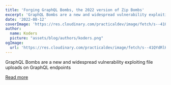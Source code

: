 ```yaml
---
title: 'Forging GraphQL Bombs, the 2022 version of Zip Bombs'
excerpt: 'GraphQL Bombs are a new and widespread vulnerability exploiting file uploads on GraphQL endpoints'
date: '2022-08-12'
coverImage: 'https://res.cloudinary.com/practicaldev/image/fetch/s--41QYdRlH--/c_imagga_scale,f_auto,fl_progressive,h_420,q_auto,w_1000/https://blog.escape.tech/content/images/size/w2000/2022/08/--Landscape---GraphQL.Security--3-.png'
author:
  name: Koders
  picture: "assets/blog/authors/koders.png"
ogImage:
  url: 'https://res.cloudinary.com/practicaldev/image/fetch/s--41QYdRlH--/c_imagga_scale,f_auto,fl_progressive,h_420,q_auto,w_1000/https://blog.escape.tech/content/images/size/w2000/2022/08/--Landscape---GraphQL.Security--3-.png'
---
```


GraphQL Bombs are a new and widespread vulnerability exploiting file uploads on GraphQL endpoints

[Read more](https://dev.to/gauben/forging-graphql-bombs-the-2022-version-of-zip-bombs-5ak1)
